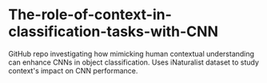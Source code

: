 # The-role-of-context-in-classification-tasks-with-CNN
GitHub repo investigating how mimicking human contextual understanding can enhance CNNs in object classification. Uses iNaturalist dataset to study context's impact on CNN performance. 

